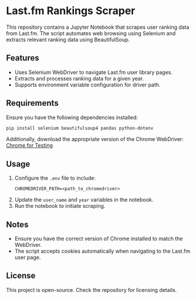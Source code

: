 # Last.fm Rankings Scraper

This repository contains a Jupyter Notebook that scrapes user ranking data from Last.fm. The script automates web browsing using Selenium and extracts relevant ranking data using BeautifulSoup.

## Features
- Uses Selenium WebDriver to navigate Last.fm user library pages.
- Extracts and processes ranking data for a given year.
- Supports environment variable configuration for driver path.

## Requirements
Ensure you have the following dependencies installed:

```bash
pip install selenium beautifulsoup4 pandas python-dotenv
```

Additionally, download the appropriate version of the Chrome WebDriver:
[Chrome for Testing](https://googlechromelabs.github.io/chrome-for-testing/)

## Usage
1. Configure the `.env` file to include:
   ```plaintext
   CHROMEDRIVER_PATH=<path_to_chromedriver>
   ```
2. Update the `user_name` and `year` variables in the notebook.
3. Run the notebook to initiate scraping.

## Notes
- Ensure you have the correct version of Chrome installed to match the WebDriver.
- The script accepts cookies automatically when navigating to the Last.fm user page.

## License
This project is open-source. Check the repository for licensing details.